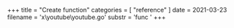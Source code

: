 +++
title = "Create function"
categories = [ "reference" ]
date = 2021-03-23
filename = 'x\youtube\youtube.go'
substr = 'func '
+++
